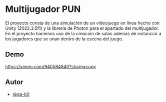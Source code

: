 
# Multijugador PUN

El proyecto consta de una simulación de un videojuego en línea hecho con Unity (2022.3.5f1) y la librería de Photon para el apartado del multijugador. En el proyecto hacemos uso de la creación de salas además de instanciar a los jugadores que se unan dentro de la escena del juego.




## Demo

https://vimeo.com/940584840?share=copy





## Autor

- [@ga-b0](https://github.com/ga-b0)

